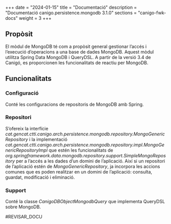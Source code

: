 +++
date        = "2024-01-15"
title       = "Documentació"
description = "Documentació canigo.persistence.mongodb 3.1.0"
sections    = "canigo-fwk-docs"
weight      = 3
+++

## Propòsit

El mòdul de MongoDB té com a propòsit general gestionar l’accés i l’execució d’operacions a una base de dades MongoDB.
Aquest mòdul utilitza Spring Data MongoDB i QueryDSL. A partir de la versió 3.4 de Canigó, es proporcionen les
funcionalitats de reactiu per MongoDB.

## Funcionalitats

### Configuració

Conté les configuracions de repositoris de MongoDB amb Spring.

### Repositori

S’ofereix la interfície *cat.gencat.ctti.canigo.arch.persistence.mongodb.repository.MongoGenericRepository*
i la implementació *cat.gencat.ctti.canigo.arch.persistence.mongodb.repository.impl.MongoGenericRepositoryImpl* que
estén les funcionalitats de *org.springframework.data.mongodb.repository.support.SimpleMongoRepository* per a l’accés
a les dades d’un domini de l’aplicació. Així si un repositori de l’aplicació estén de *MongoGenericRepository*,
ja incorpora les accions comunes que es poden realitzar en un domini de l’aplicació: consulta, guardat, modificació
i eliminació.

### Support

Conté la classe *CanigoDBObjectMongodbQuery* que implementa QueryDSL sobre MongoDB.


#REVISAR_DOCU